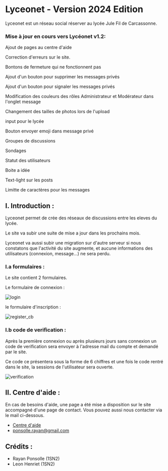 # Lyceonet - Version 2024 Edition

Lyceonet est un réseau social réserver au lycée Jule Fil de Carcassonne.

### Mise à jour en cours vers Lycéonet v1.2: 

Ajout de pages au centre d'aide

Correction d'erreurs sur le site.

Bontons de fermeture qui ne fonctionnent pas

Ajout d'un bouton pour supprimer les messages privés

Ajout d'un bouton pour signaler les messages privés

Modification des couleurs des rôles Administrateur et Modérateur dans l'onglet message

Changement des tailles de photos lors de l'upload 

input pour le lycée

Bouton envoyer emoji dans message privé

Groupes de discussions

Sondages

Statut des utilisateurs 

Boite a idée

Text-light sur les posts

Limitte de caractères pour les messages 

## I. Introduction :

Lyceonet permet de crée des réseaux de discussions entre les eleves du lycée.

Le site va subir une suite de mise a jour dans les prochains mois.

Lyceonet va aussi subir une migration sur d'autre serveur si nous constatons
que l'activité du site augmente, et aucune informations des utilisateurs (connexion, message...) ne sera perdu.

### I.a formulaires :

Le site contient 2 formulaires.

Le formulaire de connexion :

![login](https://github.com/RayanPonsolle/Lyceonet/assets/82237615/c203fc7d-648a-4f10-958f-3f603c6ebc5c)

le formulaire d'inscription :

![register_cb](https://github.com/RayanPonsolle/Lyceonet/assets/82237615/75038b10-a080-45e3-be79-2ba2ff5df137)

### I.b code de verification :

Après la première connexion ou après plusieurs jours sans connexion un code de verification sera envoyer à
l'adresse mail du compte et demandé par le site.

Ce code ce présentera sous la forme de 6 chiffres et une fois le code rentré dans le site, la sessions de 
l'utilisateur sera ouverte.

![verification](https://github.com/RayanPonsolle/Lyceonet/assets/82237615/78924fb8-129d-46b9-9836-ffe535a53357)

## II. Centre d'aide :
En cas de besoins d'aide, une page a été mise a disposition sur le site accompagné d'une page de contact.
Vous pouvez aussi nous contacter via le mail ci-dessous.

- [Centre d'aide](http://lyceonet.rf.gd/help.php)
- [ponsolle.rayan@gmail.com](#)

## Crédits :
- Rayan Ponsolle (1SN2)
- Leon Henriet (1SN2)
